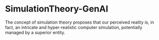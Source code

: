 # SimulationTheory-GenAI
The concept of simulation theory proposes that our perceived reality is, in fact, an intricate and hyper-realistic computer simulation, potentially managed by a superior entity.
